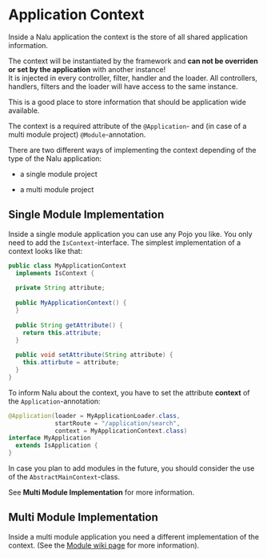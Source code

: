 # Application Context
Inside a Nalu application the context is the store of all shared application information.

The context will be instantiated by the framework and **can not be overriden or set by the application** with another instance!  
It is injected in every controller, filter, handler and the loader. All controllers, handlers, filters and the loader will have access to the same instance.

This is a good place to store information that should be application wide available.

The context is a required attribute of the `@Application`- and (in case of a multi module project) `@Module`-annotation.

There are two different ways of implementing the context depending of the type of the Nalu application:

* a single module project

* a multi module project

## Single Module Implementation
Inside a single module application you can use any Pojo you like. You only need to add the `IsContext`-interface. The simplest implementation of a context looks like that:

```java
public class MyApplicationContext
  implements IsContext {
  
  private String attribute;
  
  public MyApplicationContext() {
  }
  
  public String getAttribute() {
    return this.attribute;
  }
  
  public void setAttribute(String attribute) {
    this.attirbute = attribute;
  }
}
```
To inform Nalu about the context, you have to set the attribute **context** of the `Application`-annotation:

```Java
@Application(loader = MyApplicationLoader.class,
             startRoute = "/application/search",
             context = MyApplicationContext.class)
interface MyApplication
  extends IsApplication {
}
```

In case you plan to add modules in the future, you should consider the use of the `AbstractMainContext`-class.

See **Multi Module Implementation** for more information.

## Multi Module Implementation
Inside a multi module application you need a different implementation of the context. (See the [Module wiki page](https://github.com/NaluKit/nalu/wiki/15.-Multi-Module-Project) for more information).